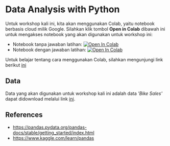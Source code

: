 # Data Analysis with Python

Untuk workshop kali ini, kita akan menggunakan Colab, yaitu notebook berbasis cloud milik Google. Silahkan klik tombol **Open in Colab** dibawah ini untuk mengakses notebook yang akan digunakan untuk workshop ini:

- Notebook tanpa jawaban latihan: [![Open In Colab](https://colab.research.google.com/assets/colab-badge.svg)](https://colab.research.google.com/github/richardcsuwandi/ppsdcw2/blob/main/template_cw2.ipynb)
- Notebook dengan jawaban latihan: [![Open In Colab](https://colab.research.google.com/assets/colab-badge.svg)](https://colab.research.google.com/github/richardcsuwandi/ppsdcw2/blob/main/demo_cw2.ipynb)

Untuk belajar tentang cara menggunakan Colab, silahkan mengunjungi link berikut [ini](https://colab.research.google.com/notebooks/welcome.ipynb?hl=id)

## Data
Data yang akan digunakan untuk workshop kali ini adalah data *'Bike Sales'* dapat didownload melalui link [ini](https://github.com/richardcsuwandi/ppsdcw2/blob/main/bike_sales.csv).

## References
- https://pandas.pydata.org/pandas-docs/stable/getting_started/index.html
- https://www.kaggle.com/learn/pandas
